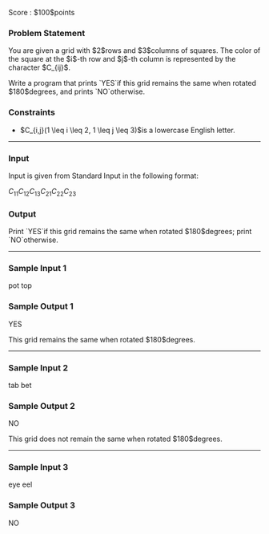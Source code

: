 
<div>

<span>

<span>

<p>
Score : $100$points
</p>

<div>

<section>

### **Problem Statement**

<p>
You are given a grid with $2$rows and $3$columns of squares.
The color of the square at the $i$-th row and $j$-th column is represented by the character $C_{ij}$.
</p>

<p>
Write a program that prints `YES`if this grid remains the same when rotated $180$degrees, and prints `NO`otherwise.
</p>

</section>

</div>

<div>

<section>

### **Constraints**

<ul>

<li>
$C_{i,j}(1 \leq i \leq 2, 1 \leq j \leq 3)$is a lowercase English letter.
</li>

</ul>

</section>

</div>

---

<div>

<div>

<section>

### **Input**

<p>
Input is given from Standard Input in the following format:
</p>

<div>

$C_{11}C_{12}C_{13}$$C_{21}C_{22}C_{23}$
</div>

</section>

</div>

<div>

<section>

### **Output**

<p>
Print `YES`if this grid remains the same when rotated $180$degrees; print `NO`otherwise.
</p>

</section>

</div>

</div>

---

<div>

<section>

### **Sample Input 1**

<div>

pot
top

</div>

</section>

</div>

<div>

<section>

### **Sample Output 1**

<div>

YES

</div>

<p>
This grid remains the same when rotated $180$degrees.
</p>

</section>

</div>

---

<div>

<section>

### **Sample Input 2**

<div>

tab
bet

</div>

</section>

</div>

<div>

<section>

### **Sample Output 2**

<div>

NO

</div>

<p>
This grid does not remain the same when rotated $180$degrees.
</p>

</section>

</div>

---

<div>

<section>

### **Sample Input 3**

<div>

eye
eel

</div>

</section>

</div>

<div>

<section>

### **Sample Output 3**

<div>

NO

</div>

</section>

</div>

</span>

</span>

</div>
